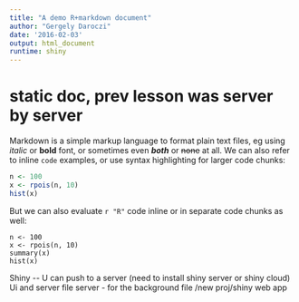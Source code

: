 ```yaml
---
title: "A demo R+markdown document"
author: "Gergely Daroczi"
date: '2016-02-03'
output: html_document
runtime: shiny
---
```

# static doc, prev lesson was server by server
Markdown is a simple markup language to format plain text files, eg using *italic* or **bold** font, or sometimes even ***both*** or ~~none~~ at all. We can also refer to inline `code` examples, or use syntax highlighting for larger code chunks:

```r
n <- 100
x <- rpois(n, 10)
hist(x)
```

But we can also evaluate `r "R"` code inline or in separate code chunks as well:

```{r}
n <- 100
x <- rpois(n, 10)
summary(x)
hist(x)
```


Shiny -- U can push to a server (need to install shiny server or shiny cloud)
Ui and server file
server - for the background
file /new proj/shiny web app
